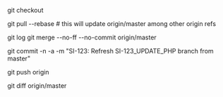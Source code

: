 git checkout <BRANCH>

git pull --rebase # this will update origin/master among other origin refs

git log
git merge --no-ff --no-commit origin/master

git commit -n -a -m "SI-123: Refresh SI-123_UPDATE_PHP branch from master" 

git push origin <BRANCH>

git diff origin/master

